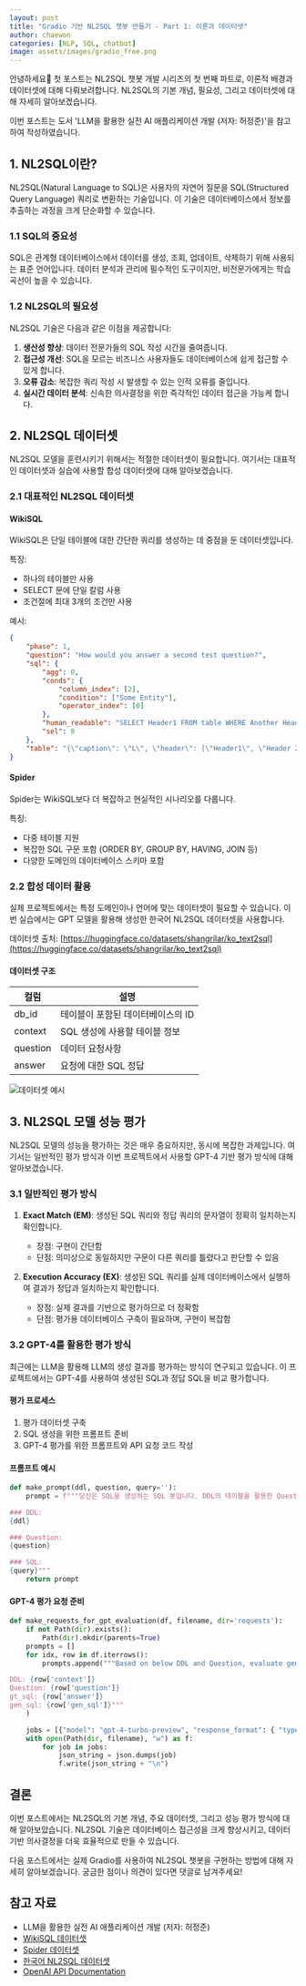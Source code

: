 ```yaml
---
layout: post
title: "Gradio 기반 NL2SQL 챗봇 만들기 - Part 1: 이론과 데이터셋"
author: chaewon
categories: [NLP, SQL, chatbot]
image: assets/images/gradio_free.png
---
```


안녕하세요🤗 첫 포스트는 NL2SQL 챗봇 개발 시리즈의 첫 번째 파트로, 이론적 배경과 데이터셋에 대해 다뤄보려합니다. NL2SQL의 기본 개념, 필요성, 그리고 데이터셋에 대해 자세히 알아보겠습니다. 

이번 포스트는 도서 'LLM을 활용한 실전 AI 애플리케이션 개발 (저자: 허정준)'을 참고하여 작성하였습니다.

## 1. NL2SQL이란?

NL2SQL(Natural Language to SQL)은 사용자의 자연어 질문을 SQL(Structured Query Language) 쿼리로 변환하는 기술입니다. 이 기술은 데이터베이스에서 정보를 추출하는 과정을 크게 단순화할 수 있습니다.

### 1.1 SQL의 중요성

SQL은 관계형 데이터베이스에서 데이터를 생성, 조회, 업데이트, 삭제하기 위해 사용되는 표준 언어입니다. 데이터 분석과 관리에 필수적인 도구이지만, 비전문가에게는 학습 곡선이 높을 수 있습니다.

### 1.2 NL2SQL의 필요성

NL2SQL 기술은 다음과 같은 이점을 제공합니다:

1. **생산성 향상**: 데이터 전문가들의 SQL 작성 시간을 줄여줍니다.
2. **접근성 개선**: SQL을 모르는 비즈니스 사용자들도 데이터베이스에 쉽게 접근할 수 있게 합니다.
3. **오류 감소**: 복잡한 쿼리 작성 시 발생할 수 있는 인적 오류를 줄입니다.
4. **실시간 데이터 분석**: 신속한 의사결정을 위한 즉각적인 데이터 접근을 가능케 합니다.

## 2. NL2SQL 데이터셋

NL2SQL 모델을 훈련시키기 위해서는 적절한 데이터셋이 필요합니다. 여기서는 대표적인 데이터셋과 실습에 사용할 합성 데이터셋에 대해 알아보겠습니다.

### 2.1 대표적인 NL2SQL 데이터셋

#### WikiSQL

WikiSQL은 단일 테이블에 대한 간단한 쿼리를 생성하는 데 중점을 둔 데이터셋입니다.

특징:
- 하나의 테이블만 사용
- SELECT 문에 단일 칼럼 사용
- 조건절에 최대 3개의 조건만 사용

예시:
```json
{
    "phase": 1,
    "question": "How would you answer a second test question?",
    "sql": {
        "agg": 0,
        "conds": {
            "column_index": [2],
            "condition": ["Some Entity"],
            "operator_index": [0]
        },
        "human_readable": "SELECT Header1 FROM table WHERE Another Header = Some Entity",
        "sel": 0
    },
    "table": "{\"caption\": \"L\", \"header\": [\"Header1\", \"Header 2\", \"Another Header\"], \"id\": \"1-10015132-9\", \"name\": \"table_10015132_11\", \"page_i...}"
}
```

#### Spider

Spider는 WikiSQL보다 더 복잡하고 현실적인 시나리오를 다룹니다.

특징:
- 다중 테이블 지원
- 복잡한 SQL 구문 포함 (ORDER BY, GROUP BY, HAVING, JOIN 등)
- 다양한 도메인의 데이터베이스 스키마 포함

### 2.2 합성 데이터 활용

실제 프로젝트에서는 특정 도메인이나 언어에 맞는 데이터셋이 필요할 수 있습니다. 이번 실습에서는 GPT 모델을 활용해 생성한 한국어 NL2SQL 데이터셋을 사용합니다.

데이터셋 출처: [https://huggingface.co/datasets/shangrilar/ko_text2sql](https://huggingface.co/datasets/shangrilar/ko_text2sql)

#### 데이터셋 구조

| 컬럼 | 설명 |
|------|------|
| db_id | 테이블이 포함된 데이터베이스의 ID |
| context | SQL 생성에 사용할 테이블 정보 |
| question | 데이터 요청사항 |
| answer | 요청에 대한 SQL 정답 |

![데이터셋 예시](https://velog.velcdn.com/images/chhaewxn/post/b3e0d065-6971-48d4-bfb0-bc17f43c8c47/image.png)

## 3. NL2SQL 모델 성능 평가

NL2SQL 모델의 성능을 평가하는 것은 매우 중요하지만, 동시에 복잡한 과제입니다. 여기서는 일반적인 평가 방식과 이번 프로젝트에서 사용할 GPT-4 기반 평가 방식에 대해 알아보겠습니다.

### 3.1 일반적인 평가 방식

1. **Exact Match (EM)**: 생성된 SQL 쿼리와 정답 쿼리의 문자열이 정확히 일치하는지 확인합니다.
   - 장점: 구현이 간단함
   - 단점: 의미상으로 동일하지만 구문이 다른 쿼리를 틀렸다고 판단할 수 있음

2. **Execution Accuracy (EX)**: 생성된 SQL 쿼리를 실제 데이터베이스에서 실행하여 결과가 정답과 일치하는지 확인합니다.
   - 장점: 실제 결과를 기반으로 평가하므로 더 정확함
   - 단점: 평가용 데이터베이스 구축이 필요하며, 구현이 복잡함

### 3.2 GPT-4를 활용한 평가 방식

최근에는 LLM을 활용해 LLM의 생성 결과를 평가하는 방식이 연구되고 있습니다. 이 프로젝트에서는 GPT-4를 사용하여 생성된 SQL과 정답 SQL을 비교 평가합니다.

#### 평가 프로세스

1. 평가 데이터셋 구축
2. SQL 생성을 위한 프롬프트 준비
3. GPT-4 평가를 위한 프롬프트와 API 요청 코드 작성

#### 프롬프트 예시

```python
def make_prompt(ddl, question, query=''):
    prompt = f"""당신은 SQL을 생성하는 SQL 봇입니다. DDL의 테이블을 활용한 Question을 해결할 수 있는 SQL 쿼리를 생성하세요.

### DDL:
{ddl}

### Question:
{question}

### SQL:
{query}"""
    return prompt
```

#### GPT-4 평가 요청 준비

```python
def make_requests_for_gpt_evaluation(df, filename, dir='requests'):
    if not Path(dir).exists():
        Path(dir).mkdir(parents=True)
    prompts = []
    for idx, row in df.iterrows():
        prompts.append("""Based on below DDL and Question, evaluate gen_sql can resolve Question. If gen_sql and gt_sql do equal job, return "yes" else return "no". Output JSON Format: {"resolve_yn": ""}""" + f"""

DDL: {row['context']}
Question: {row['question']}
gt_sql: {row['answer']}
gen_sql: {row['gen_sql']}"""
    )

    jobs = [{"model": "gpt-4-turbo-preview", "response_format": { "type": "json_object" }, "messages": [{"role": "system", "content": prompt}]} for prompt in prompts]
    with open(Path(dir, filename), "w") as f:
        for job in jobs:
            json_string = json.dumps(job)
            f.write(json_string + "\n")
```

## 결론

이번 포스트에서는 NL2SQL의 기본 개념, 주요 데이터셋, 그리고 성능 평가 방식에 대해 알아보았습니다. NL2SQL 기술은 데이터베이스 접근성을 크게 향상시키고, 데이터 기반 의사결정을 더욱 효율적으로 만들 수 있습니다.

다음 포스트에서는 실제 Gradio를 사용하여 NL2SQL 챗봇을 구현하는 방법에 대해 자세히 알아보겠습니다. 궁금한 점이나 의견이 있다면 댓글로 남겨주세요!

## 참고 자료
- LLM을 활용한 실전 AI 애플리케이션 개발 (저자: 허정준) 
- [WikiSQL 데이터셋](https://huggingface.co/datasets/Salesforce/wikisql)
- [Spider 데이터셋](https://yale-lily.github.io/spider)
- [한국어 NL2SQL 데이터셋](https://huggingface.co/datasets/shangrilar/ko_text2sql)
- [OpenAI API Documentation](https://platform.openai.com/docs/api-reference)